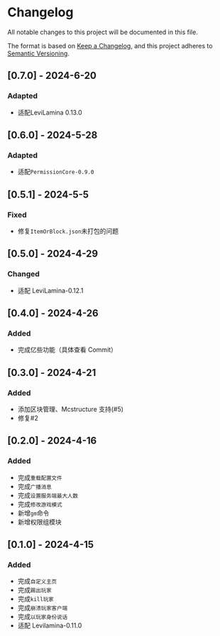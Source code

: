 # Changelog

All notable changes to this project will be documented in this file.

The format is based on [Keep a Changelog](https://keepachangelog.com/en/1.0.0/),
and this project adheres to [Semantic Versioning](https://semver.org/spec/v2.0.0.html).



## [0.7.0] - 2024-6-20

### Adapted

- 适配LeviLamina 0.13.0

## [0.6.0] - 2024-5-28

### Adapted

- 适配`PermissionCore-0.9.0`

## [0.5.1] - 2024-5-5

### Fixed

- 修复`ItemOrBlock.json`未打包的问题

## [0.5.0] - 2024-4-29

### Changed

- 适配 LeviLamina-0.12.1

## [0.4.0] - 2024-4-26

### Added

- 完成亿些功能（具体查看 Commit）

## [0.3.0] - 2024-4-21

### Added

- 添加区块管理、Mcstructure 支持(#5)
- 修复#2

## [0.2.0] - 2024-4-16

### Added

- 完成`重载配置文件`
- 完成`广播消息`
- 完成`设置服务端最大人数`
- 完成`修改游戏模式`
- 新增`gm`命令
- 新增权限组模块

## [0.1.0] - 2024-4-15

### Added

- 完成`自定义主页`
- 完成`踢出玩家`
- 完成`kill玩家`
- 完成`崩溃玩家客户端`
- 完成`以玩家身份说话`
- 适配 Levilamina-0.11.0
